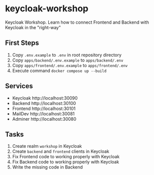 # keycloak-workshop
Keycloak Workshop. Learn how to connect Frontend and Backend with Keycloak in the "right-way"

## First Steps

1. Copy `.env.example` to `.env` in root repository directory
2. Copy `apps/backend/.env.example` to `apps/backend/.env`
3. Copy `apps/frontend/.env.example` to `apps/frontend/.env`
4. Execute command `docker compose up --build`

## Services

- Keycloak http://localhost:30090
- Backend http://localhost:30100
- Frontend http://localhost:30101
- MailDev http://localhost:30081
- Adminer http://localhost:30080

## Tasks

1. Create realm `workshop` in Keycloak
2. Create `backend` and `frontend` clients in Keycloak
3. Fix Frontend code to working properly with Keycloak
4. Fix Backend code to working properly with Keycloak
5. Write the missing code in Backend
